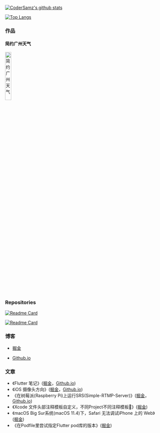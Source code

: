 
[![CoderSamz's github stats](https://github-readme-stats.vercel.app/api?username=CoderSamz&show_icons=true&theme=dracula)](https://github.com/anuraghazra/github-readme-stats)

[![Top Langs](https://github-readme-stats.vercel.app/api/top-langs/?username=CoderSamz)](https://github.com/anuraghazra/github-readme-stats)


### 作品

#### 简约广州天气

<img src="https://s1.ax1x.com/2022/06/26/jAuHPS.jpg"  alt="简约广州天气"  width=20%  height=20% />

### Repositories

[![Readme Card](https://github-readme-stats.vercel.app/api/pin/?username=CoderSamz&repo=flutter_shop&theme=buefy)](https://github.com/CoderSamz/flutter_shop)

[![Readme Card](https://github-readme-stats.vercel.app/api/pin/?username=CoderSamz&repo=favor_cate&theme=buefy)](https://github.com/CoderSamz/favor_cate)


### 博客

* [掘金](https://juejin.cn/user/4089838984505581/posts)

* [Github.io](https://codersamz.github.io)

### 文章

* 《Flutter 笔记》([掘金](https://juejin.cn/post/6844904029428924424)，[Github.io](https://codersamz.github.io/2019/12/22/Flutter%E7%AC%94%E8%AE%B0/))
* 《iOS 摄像头方向》([掘金](https://juejin.cn/post/6844903896289280008)，[Github.io](https://codersamz.github.io/2019/07/24/iOS%E6%91%84%E5%83%8F%E5%A4%B4%E6%96%B9%E5%90%91/))
* 《在树莓派(Raspberry Pi)上运行SRS(Simple-RTMP-Server)》([掘金](https://juejin.cn/post/6844903614717100045)，[Github.io](https://codersamz.github.io/2018/05/30/%E5%9C%A8%E6%A0%91%E8%8E%93%E6%B4%BE(Raspberry%20Pi)%E4%B8%8A%E8%BF%90%E8%A1%8CSRS(Simple-RTMP-Server)/))
* 《Xcode 文件头部注释模板自定义，不同Project不同注释模板🤪》([掘金](https://juejin.cn/post/6964136074100604941))
* 《macOS Big Sur系统(macOS 11.4)下，Safari 无法调试iPhone 上的 Web》([掘金](https://juejin.cn/post/6979590698701946917))
* 《在Podfile里尝试指定Flutter pod库的版本》([掘金](https://juejin.cn/post/7024710703919398943))

